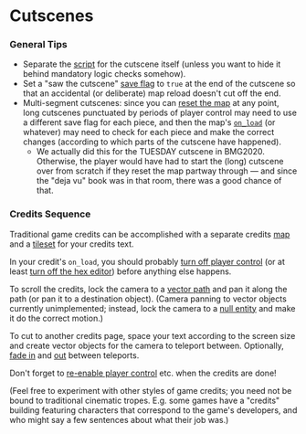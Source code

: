 # Cutscenes

### General Tips

- Separate the [script](../scripts) for the cutscene itself (unless you want to hide it behind mandatory logic checks somehow).
- Set a "saw the cutscene" [save flag](../scripts/save_flags) to `true` at the end of the cutscene so that an accidental (or deliberate) map reload doesn't cut off the end.
- Multi-segment cutscenes: since you can [reset the map](../maps/map_loads) at any point, long cutscenes punctuated by periods of player control may need to use a different save flag for each piece, and then the map's [`on_load`](../scripts/on_load) (or whatever) may need to check for each piece and make the correct changes (according to which parts of the cutscene have happened).
	- We actually did this for the TUESDAY cutscene in BMG2020. Otherwise, the player would have had to start the (long) cutscene over from scratch if they reset the map partway through — and since the "deja vu" book was in that room, there was a good chance of that.
### Credits Sequence

Traditional game credits can be accomplished with a separate credits [map](../maps) and a [tileset](../Tilesets) for your credits text.

In your credit's `on_load`, you should probably [turn off player control](../actions/SET_PLAYER_CONTROL) (or at least [turn off the hex editor](../actions/SET_HEX_EDITOR_STATE)) before anything else happens.

To scroll the credits, lock the camera to a [vector path](../maps/vector_objects) and pan it along the path (or pan it to a destination object). (Camera panning to vector objects currently unimplemented; instead, lock the camera to a [null entity](../entities/null_entity) and make it do the correct motion.)

To cut to another credits page, space your text according to the screen size and create vector objects for the camera to teleport between. Optionally, [fade in](../actions/SCREEN_FADE_IN) and [out](../actions/SCREEN_FADE_OUT) between teleports.

Don't forget to [re-enable player control](../actions/SET_PLAYER_CONTROL) etc. when the credits are done!

(Feel free to experiment with other styles of game credits; you need not be bound to traditional cinematic tropes. E.g. some games have a "credits" building featuring characters that correspond to the game's developers, and who might say a few sentences about what their job was.)
